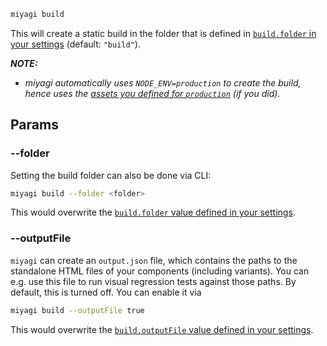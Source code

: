 ```bash
miyagi build
```

This will create a static build in the folder that is defined in [`build.folder` in your settings](/configuration/options#build) (default: `"build"`).

_**NOTE:**_

- _miyagi automatically uses `NODE_ENV=production` to create the build, hence uses the [assets you defined for `production`](/configuration/options#assets) (if you did)._

## Params

### --folder

Setting the build folder can also be done via CLI:

```bash
miyagi build --folder <folder>
```

This would overwrite the [`build.folder` value defined in your settings](/configuration/options#build).

### --outputFile

`miyagi` can create an `output.json` file, which contains the paths to the standalone HTML files of your components (including variants). You can e.g. use this file to run visual regression tests against those paths.
By default, this is turned off. You can enable it via

```bash
miyagi build --outputFile true
```

This would overwrite the [`build.outputFile` value defined in your settings](/configuration/options#build).
